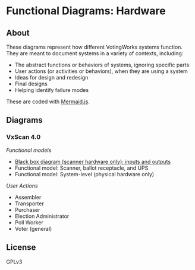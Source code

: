 # Functional Diagrams: Hardware

## About

These diagrams represent how different VotingWorks systems function.  They are meant to document systems in a variety of contexts, including:

* The abstract functions or behaviors of systems, ignoring specific parts
* User actions (or activities or behaviors), when they are using a system
* Ideas for design and redesign
* Final designs
* Helping identify failure modes

These are coded with [Mermaid.js](https://mermaid.js.org/).

## Diagrams

### VxScan 4.0 

*Functional models*
* [Black box diagram (scanner hardware only): inputs and outputs](./vxscan/black-box-scanner.md)
* Functional model: Scanner, ballot receptacle, and UPS
* Functional model: System-level (physical hardware only)

*User Actions*
* Assembler
* Transporter
* Purchaser
* Election Administrator
* Poll Worker
* Voter (general)


## License

GPLv3